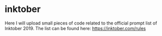 # inktober
Here I will upload small pieces of code related to the official prompt list of Inktober 2019.
The list can be found here: https://inktober.com/rules
